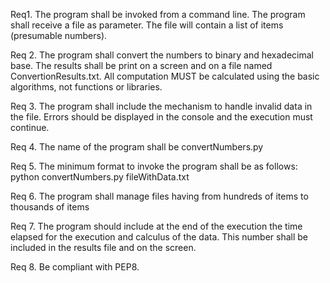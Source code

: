 Req1. The program shall be invoked from a command line. The program shall receive a
file as parameter. The file will contain a list of items (presumable numbers).

Req 2. The program shall convert the numbers to binary and hexadecimal base.
The results shall be print on a screen and on a file named ConvertionResults.txt.
All computation MUST be calculated using the basic algorithms, not functions or libraries.

Req 3. The program shall include the mechanism to handle invalid data in the file.
Errors should be displayed in the console and the execution must continue.

Req 4. The name of the program shall be
convertNumbers.py

Req 5. The minimum format to invoke the
program shall be as follows: python convertNumbers.py fileWithData.txt

Req 6. The program shall manage files having from hundreds of items to thousands of items

Req 7. The program should include at the end of the execution the time elapsed for
the execution and calculus of the data. This number shall be included in the results file
and on the screen.

Req 8. Be compliant with PEP8.